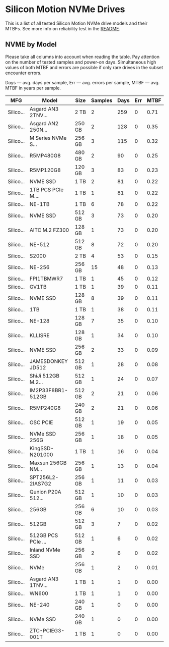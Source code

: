 Silicon Motion NVMe Drives
==========================

This is a list of all tested Silicon Motion NVMe drive models and their MTBFs. See more
info on reliability test in the [README](https://github.com/linuxhw/SMART).

NVME by Model
------------

Please take all columns into account when reading the table. Pay attention on the
number of tested samples and power-on days. Simultaneous high values of both MTBF
and errors are possible if only rare drives in the subset encounter errors.

Days — avg. days per sample,
Err  — avg. errors per sample,
MTBF — avg. MTBF in years per sample.

| MFG       | Model              | Size   | Samples | Days  | Err   | MTBF   |
|-----------|--------------------|--------|---------|-------|-------|--------|
| Silico... | Asgard AN3 2TNV... | 2 TB   | 2       | 259   | 0     | 0.71   |
| Silico... | Asgard AN2 250N... | 250 GB | 2       | 128   | 0     | 0.35   |
| Silico... | M Series NVMe S... | 256 GB | 3       | 115   | 0     | 0.32   |
| Silico... | R5MP480G8          | 480 GB | 2       | 90    | 0     | 0.25   |
| Silico... | R5MP120G8          | 120 GB | 3       | 83    | 0     | 0.23   |
| Silico... | NVME SSD           | 1 TB   | 2       | 81    | 0     | 0.22   |
| Silico... | 1TB PCS PCIe M.... | 1 TB   | 1       | 81    | 0     | 0.22   |
| Silico... | NE-1TB             | 1 TB   | 6       | 78    | 0     | 0.22   |
| Silico... | NVME SSD           | 512 GB | 3       | 73    | 0     | 0.20   |
| Silico... | AITC M.2 FZ300     | 128 GB | 1       | 73    | 0     | 0.20   |
| Silico... | NE-512             | 512 GB | 8       | 72    | 0     | 0.20   |
| Silico... | S2000              | 2 TB   | 4       | 53    | 0     | 0.15   |
| Silico... | NE-256             | 256 GB | 15      | 48    | 0     | 0.13   |
| Silico... | FPI1TBMWR7         | 1 TB   | 1       | 45    | 0     | 0.12   |
| Silico... | GV1TB              | 1 TB   | 1       | 39    | 0     | 0.11   |
| Silico... | NVME SSD           | 128 GB | 8       | 39    | 0     | 0.11   |
| Silico... | 1TB                | 1 TB   | 1       | 38    | 0     | 0.11   |
| Silico... | NE-128             | 128 GB | 7       | 35    | 0     | 0.10   |
| Silico... | KLLISRE            | 128 GB | 1       | 34    | 0     | 0.10   |
| Silico... | NVME SSD           | 256 GB | 2       | 33    | 0     | 0.09   |
| Silico... | JAMESDONKEY JD512  | 512 GB | 1       | 28    | 0     | 0.08   |
| Silico... | ShiJi 512GB M.2... | 512 GB | 1       | 24    | 0     | 0.07   |
| Silico... | IM2P33F8BR1-512GB  | 512 GB | 2       | 21    | 0     | 0.06   |
| Silico... | R5MP240G8          | 240 GB | 2       | 21    | 0     | 0.06   |
| Silico... | OSC PCIE           | 512 GB | 1       | 19    | 0     | 0.05   |
| Silico... | NVMe SSD 256G      | 256 GB | 1       | 18    | 0     | 0.05   |
| Silico... | KingSSD-N201000    | 1 TB   | 1       | 16    | 0     | 0.04   |
| Silico... | Maxsun 256GB NM... | 256 GB | 1       | 13    | 0     | 0.04   |
| Silico... | SPT256L2-2IAS7G2   | 256 GB | 1       | 11    | 0     | 0.03   |
| Silico... | Qunion P20A 512... | 512 GB | 1       | 10    | 0     | 0.03   |
| Silico... | 256GB              | 256 GB | 6       | 10    | 0     | 0.03   |
| Silico... | 512GB              | 512 GB | 3       | 7     | 0     | 0.02   |
| Silico... | 512GB PCS PCIe ... | 512 GB | 1       | 6     | 0     | 0.02   |
| Silico... | Inland NVMe SSD    | 256 GB | 2       | 6     | 0     | 0.02   |
| Silico... | NVMe               | 256 GB | 1       | 2     | 0     | 0.01   |
| Silico... | Asgard AN3 1TNV... | 1 TB   | 1       | 1     | 0     | 0.00   |
| Silico... | WN600              | 1 TB   | 1       | 1     | 0     | 0.00   |
| Silico... | NE-240             | 240 GB | 1       | 0     | 0     | 0.00   |
| Silico... | NVMe SSD           | 240 GB | 1       | 0     | 0     | 0.00   |
| Silico... | ZTC-PCIEG3-001T    | 1 TB   | 1       | 0     | 0     | 0.00   |
